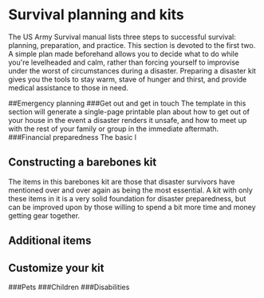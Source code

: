# Survival planning and kits

The US Army Survival manual lists three steps to successful survival: planning, preparation, and practice. This section is devoted to the first two. A simple plan made beforehand allows you to decide what to do while you're levelheaded and calm, rather than forcing yourself to improvise under the worst of circumstances during a disaster. Preparing a disaster kit gives you the tools to stay warm, stave of hunger and thirst, and provide medical assistance to those in need.

##Emergency planning
###Get out and get in touch
The template in this section will generate a single-page printable plan about how to get out of your house in the event a disaster renders it unsafe, and how to meet up with the rest of your family or group in the immediate aftermath.
###Financial preparedness
The basic l

## Constructing a barebones kit
The items in this barebones kit are those that disaster survivors have mentioned over and over again as being the most essential. A kit with only these items in it is a very solid foundation for disaster preparedness, but can be improved upon by those willing to spend a bit more time and money getting gear together.




## Additional items

## Customize your kit
###Pets
###Children
###Disabilities


